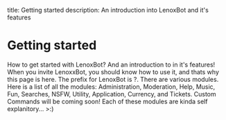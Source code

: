 title: Getting started
description: An introduction into LenoxBot and it's features

# Getting started

How to get started with LenoxBot? And an introduction to in it's features!
When you invite LenoxxBot, you should know how to use it, and thats why this page is here. The prefix for LenoxBot is ?. There are various modules. Here is a list of all the modules: Administration, Moderation, Help, Music, Fun, Searches, NSFW, Utility, Application, Currency, and Tickets. Custom Commands will be coming soon! Each of these modules are kinda self explanitory... >:)

